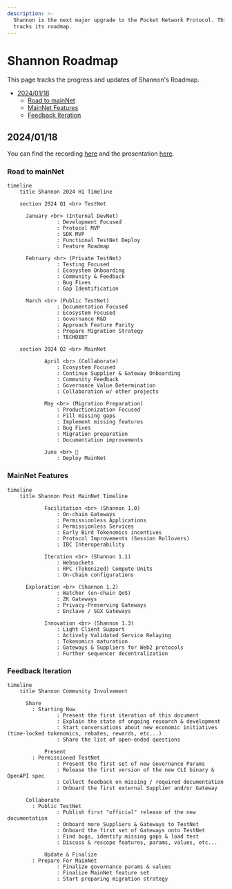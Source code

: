 ```yaml
---
description: >-
  Shannon is the next major upgrade to the Pocket Network Protocol. This page
  tracks its roadmap.
---
```


# Shannon Roadmap <!-- omit in toc -->

This page tracks the progress and updates of Shannon's Roadmap.

- [2024/01/18](#20240118)
  - [Road to mainNet](#road-to-mainnet)
  - [MainNet Features](#mainnet-features)
  - [Feedback Iteration](#feedback-iteration)

## 2024/01/18

You can find the recording [here](https://youtu.be/-BUoS0yusfI) and the
presentation [here](https://docs.google.com/presentation/d/1IOiIZjY192RP9FkI1nXdV4I7YcuNkrSIKFIVs25M-TM/edit).

### Road to mainNet

```mermaid
timeline
    title Shannon 2024 H1 Timeline

    section 2024 Q1 <br> TestNet

      January <br> (Internal DevNet)
                : Development Focused
				: Protocol MVP
                : SDK MVP
                : Functional TestNet Deploy
                : Feature Roadmap

      February <br> (Private TestNet)
                : Testing Focused
				: Ecosystem Onboarding
                : Community & Feedback
                : Bug Fixes
                : Gap Identification

      March <br> (Public TestNet)
                : Documentation Focused
                : Ecosystem Focused
                : Governance R&D
                : Approach Feature Parity
                : Prepare Migration Strategy
				: TECHDEBT

    section 2024 Q2 <br> MainNet

			April <br> (Collaborate)
                : Ecosystem Focused
                : Continue Supplier & Gateway Onboarding
				: Community Feedback
                : Governance Value Determination
                : Collaboration w/ other projects

			May <br> (Migration Preparation)
                : Productionization Focused
                : Fill missing gaps
                : Implement missing features
                : Bug Fixes
				: Migration preparation
                : Documentation improvements

			June <br> 🚀
				: Deploy MainNet
```

### MainNet Features

```mermaid
timeline
    title Shannon Post MainNet Timeline

			Facilitation <br> (Shannon 1.0)
				: On-chain Gateways
				: Permissionless Applications
				: Permissionless Services
				: Early Bird Tokenomics incentives
				: Protocol Improvements (Session Rollovers)
				: IBC Interoperability

			Iteration <br> (Shannon 1.1)
				: Websockets
				: RPC (Tokenized) Compute Units
				: On-chain configurations

      Exploration <br> (Shannon 1.2)
				: Watcher (on-chain QoS)
				: ZK Gateways
				: Privacy-Preserving Gateways
				: Enclave / SGX Gateways

			Innovation <br> (Shannon 1.3)
				: Light Client Support
				: Actively Validated Service Relaying
				: Tokenomics maturation
				: Gateways & Suppliers for Web2 protocols
				: Further sequencer decentralization
```

### Feedback Iteration

```mermaid
timeline
    title Shannon Community Involvement

      Share
        : Starting Now
				: Present the first iteration of this document
				: Explain the state of ongoing research & development
				: Start conversations about new economic initiatives (time-locked tokenomics, rebates, rewards, etc...)
				: Share the list of open-ended questions

			Present
        : Permissioned TestNet
				: Present the first set of new Governance Params
				: Release the first version of the new CLI binary & OpenAPI spec
				: Collect feedback on missing / required documentation
				: Onboard the first external Supplier and/or Gateway

      Collaborate
        : Public TestNet
				: Publish first "official" release of the new documentation
				: Onboard more Suppliers & Gateways to TestNet
				: Onboard the first set of Gateways onto TestNet
				: Find bugs, identify missing gaps & load test
				: Discuss & rescope features, params, values, etc...

			Update & Finalize
        : Prepare For MainNet
				: Finalize governance params & values
				: Finalize MainNet feature set
				: Start preparing migration strategy
```

